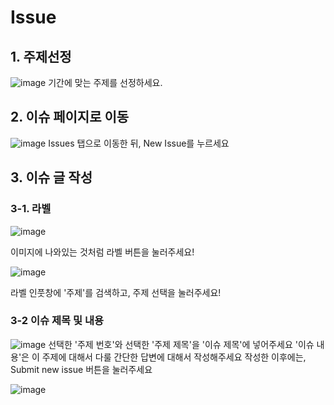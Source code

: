 # Issue



## 1. 주제선정
![image](https://user-images.githubusercontent.com/18400730/181136497-a4017811-82a1-44c3-a35d-8fe68ceb2696.png)
기간에 맞는 주제를 선정하세요.

## 2. 이슈 페이지로 이동
![image](https://user-images.githubusercontent.com/18400730/181137179-1f4f604d-bff5-40ab-aa1f-acef42ea141b.png)
Issues 탭으로 이동한 뒤, New Issue를 누르세요


## 3. 이슈 글 작성
### 3-1. 라벨
![image](https://user-images.githubusercontent.com/18400730/181147331-a9e6f1bb-a018-4012-9f9f-77782933f1d1.png)

이미지에 나와있는 것처럼 라벨 버튼을 눌러주세요!

![image](https://user-images.githubusercontent.com/18400730/181147524-293bc667-5161-43f8-bd52-2e6375d02b0e.png)

라벨 인풋창에 '주제'를 검색하고, 주제 선택을 눌러주세요!

### 3-2 이슈 제목 및 내용
![image](https://user-images.githubusercontent.com/18400730/181147809-a8f429aa-f577-495b-8c44-478ffeebbaea.png)
선택한 '주제 번호'와 선택한 '주제 제목'을 '이슈 제목'에 넣어주세요
'이슈 내용'은 이 주제에 대해서 다룰 간단한 답변에 대해서 작성해주세요
작성한 이후에는, Submit new issue 버튼을 눌러주세요

![image](https://user-images.githubusercontent.com/18400730/181147949-95c6e422-92d3-45a2-b872-b8b58136f0b6.png)

